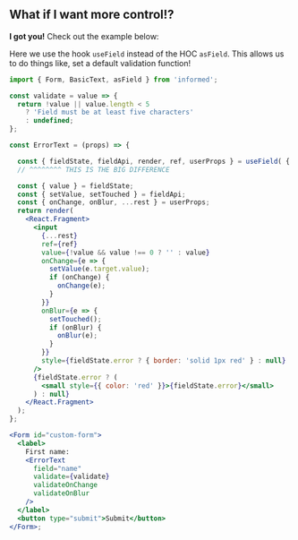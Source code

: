 ## What if I want more control!? 

**I got you!** Check out the example below:

Here we use the hook `useField` instead of the HOC `asField`. This allows us to do things like,
set a default validation function!

<!-- STORY -->

<!-- IDFK Strange issue where i need this commnet or code formatting is messed up -->

```jsx
import { Form, BasicText, asField } from 'informed';

const validate = value => {
  return !value || value.length < 5
    ? 'Field must be at least five characters'
    : undefined;
};

const ErrorText = (props) => {

  const { fieldState, fieldApi, render, ref, userProps } = useField( { ...props, validate });
  // ^^^^^^^^ THIS IS THE BIG DIFFERENCE 

  const { value } = fieldState;
  const { setValue, setTouched } = fieldApi;
  const { onChange, onBlur, ...rest } = userProps;
  return render(
    <React.Fragment>
      <input
        {...rest}
        ref={ref}
        value={!value && value !== 0 ? '' : value}
        onChange={e => {
          setValue(e.target.value);
          if (onChange) {
            onChange(e);
          }
        }}
        onBlur={e => {
          setTouched();
          if (onBlur) {
            onBlur(e);
          }
        }}
        style={fieldState.error ? { border: 'solid 1px red' } : null}
      />
      {fieldState.error ? (
        <small style={{ color: 'red' }}>{fieldState.error}</small>
      ) : null}
    </React.Fragment>
  );
};

<Form id="custom-form">
  <label>
    First name:
    <ErrorText
      field="name"
      validate={validate}
      validateOnChange
      validateOnBlur
    />
  </label>
  <button type="submit">Submit</button>
</Form>;
```
